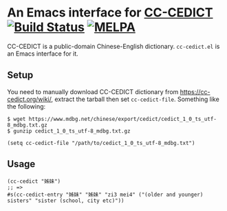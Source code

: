 # An Emacs interface for [CC-CEDICT](https://cc-cedict.org/wiki/) [![Build Status](https://travis-ci.org/xuchunyang/cc-cedict.el.svg?branch=master)](https://travis-ci.org/xuchunyang/cc-cedict.el) [![MELPA](https://melpa.org/packages/cc-cedict-badge.svg)](https://melpa.org/#/cc-cedict) 

CC-CEDICT is a public-domain Chinese-English dictionary. `cc-cedict.el` is an Emacs interface for it.

## Setup

You need to manually download CC-CEDICT dictionary from https://cc-cedict.org/wiki/, extract the tarball then set `cc-cedict-file`. Something like the following:

``` shell
$ wget https://www.mdbg.net/chinese/export/cedict/cedict_1_0_ts_utf-8_mdbg.txt.gz
$ gunzip cedict_1_0_ts_utf-8_mdbg.txt.gz
```

``` emacs-lisp
(setq cc-cedict-file "/path/to/cedict_1_0_ts_utf-8_mdbg.txt")
```

## Usage

``` emacs-lisp
(cc-cedict "姊妹")
;; =>
#s(cc-cedict-entry "姊妹" "姊妹" "zi3 mei4" ("(older and younger) sisters" "sister (school, city etc)"))
```
